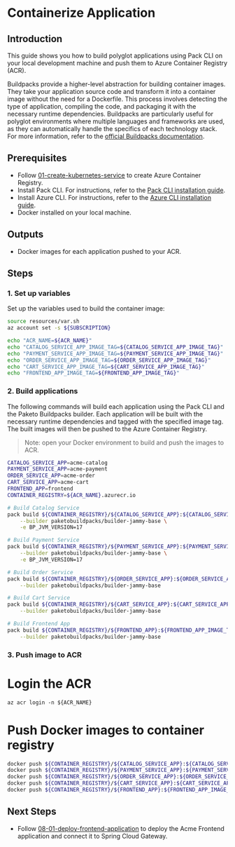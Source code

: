 # Containerize Application

## Introduction

This guide shows you how to build polyglot applications using Pack CLI on your local development machine and push them to Azure Container Registry (ACR).

Buildpacks provide a higher-level abstraction for building container images. They take your application source code and transform it into a container image without the need for a Dockerfile. This process involves detecting the type of application, compiling the code, and packaging it with the necessary runtime dependencies. Buildpacks are particularly useful for polyglot environments where multiple languages and frameworks are used, as they can automatically handle the specifics of each technology stack. For more information, refer to the [official Buildpacks documentation](https://buildpacks.io/docs/).

## Prerequisites

- Follow [01-create-kubernetes-service](./01-create-kubernetes-service.md) to create Azure Container Registry.
- Install Pack CLI. For instructions, refer to the [Pack CLI installation guide](https://buildpacks.io/docs/for-platform-operators/how-to/integrate-ci/pack/).
- Install Azure CLI. For instructions, refer to the [Azure CLI installation guide](https://docs.microsoft.com/en-us/cli/azure/install-azure-cli).
- Docker installed on your local machine.

## Outputs

- Docker images for each application pushed to your ACR.

## Steps

### 1. Set up variables

Set up the variables used to build the container image:
```bash
source resources/var.sh
az account set -s ${SUBSCRIPTION}

echo "ACR_NAME=${ACR_NAME}"
echo "CATALOG_SERVICE_APP_IMAGE_TAG=${CATALOG_SERVICE_APP_IMAGE_TAG}"
echo "PAYMENT_SERVICE_APP_IMAGE_TAG=${PAYMENT_SERVICE_APP_IMAGE_TAG}"
echo "ORDER_SERVICE_APP_IMAGE_TAG=${ORDER_SERVICE_APP_IMAGE_TAG}"
echo "CART_SERVICE_APP_IMAGE_TAG=${CART_SERVICE_APP_IMAGE_TAG}"
echo "FRONTEND_APP_IMAGE_TAG=${FRONTEND_APP_IMAGE_TAG}"
```

### 2. Build applications

The following commands will build each application using the Pack CLI and the Paketo Buildpacks builder. Each application will be built with the necessary runtime dependencies and tagged with the specified image tag. The built images will then be pushed to the Azure Container Registry.
> Note: open your Docker environment to build and push the images to ACR.
```bash
CATALOG_SERVICE_APP=acme-catalog
PAYMENT_SERVICE_APP=acme-payment
ORDER_SERVICE_APP=acme-order
CART_SERVICE_APP=acme-cart
FRONTEND_APP=frontend
CONTAINER_REGISTRY=${ACR_NAME}.azurecr.io

# Build Catalog Service
pack build ${CONTAINER_REGISTRY}/${CATALOG_SERVICE_APP}:${CATALOG_SERVICE_APP_IMAGE_TAG} --path ../apps/acme-catalog \
    --builder paketobuildpacks/builder-jammy-base \
    -e BP_JVM_VERSION=17

# Build Payment Service
pack build ${CONTAINER_REGISTRY}/${PAYMENT_SERVICE_APP}:${PAYMENT_SERVICE_APP_IMAGE_TAG} --path ../apps/acme-payment \
    --builder paketobuildpacks/builder-jammy-base \
    -e BP_JVM_VERSION=17

# Build Order Service
pack build ${CONTAINER_REGISTRY}/${ORDER_SERVICE_APP}:${ORDER_SERVICE_APP_IMAGE_TAG} --path ../apps/acme-order \
    --builder paketobuildpacks/builder-jammy-base

# Build Cart Service
pack build ${CONTAINER_REGISTRY}/${CART_SERVICE_APP}:${CART_SERVICE_APP_IMAGE_TAG} --path ../apps/acme-cart \
    --builder paketobuildpacks/builder-jammy-base

# Build Frontend App
pack build ${CONTAINER_REGISTRY}/${FRONTEND_APP}:${FRONTEND_APP_IMAGE_TAG} --path ../apps/acme-shopping \
    --builder paketobuildpacks/builder-jammy-base
```

### 3. Push image to ACR
# Login the ACR
```azurecli
az acr login -n ${ACR_NAME}
```

# Push Docker images to container registry
```bash
docker push ${CONTAINER_REGISTRY}/${CATALOG_SERVICE_APP}:${CATALOG_SERVICE_APP_IMAGE_TAG}
docker push ${CONTAINER_REGISTRY}/${PAYMENT_SERVICE_APP}:${PAYMENT_SERVICE_APP_IMAGE_TAG}
docker push ${CONTAINER_REGISTRY}/${ORDER_SERVICE_APP}:${ORDER_SERVICE_APP_IMAGE_TAG}
docker push ${CONTAINER_REGISTRY}/${CART_SERVICE_APP}:${CART_SERVICE_APP_IMAGE_TAG}
docker push ${CONTAINER_REGISTRY}/${FRONTEND_APP}:${FRONTEND_APP_IMAGE_TAG}
```

## Next Steps

- Follow [08-01-deploy-frontend-application](./08-01-deploy-frontend-application.md) to deploy the Acme Frontend application and connect it to Spring Cloud Gateway.
